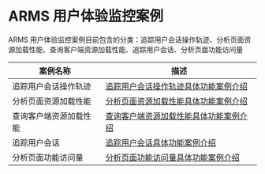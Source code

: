 # ARMS 用户体验监控案例

ARMS 用户体验监控案例目前包含的分类：追踪用户会话操作轨迹、分析页面资源加载性能、查询客户端资源加载性能、追踪用户会话、分析页面功能访问量

| 案例名称               | 描述                                                             |
| ---------------------- | ---------------------------------------------------------------- |
| 追踪用户会话操作轨迹   | [追踪用户会话操作轨迹具体功能案例介绍](./operationTrajectory.md) |
| 分析页面资源加载性能   | [分析页面资源加载性能具体功能案例介绍](./analysisPerformance.md) |
| 查询客户端资源加载性能 | [查询客户端资源加载性能具体功能案例介绍](./searchPerformance.md) |
| 追踪用户会话           | [追踪用户会话具体功能案例介绍](./trackUsers.md)                  |
| 分析页面功能访问量     | [分析页面功能访问量具体功能案例介绍](./Analysisfunction.md)      |
